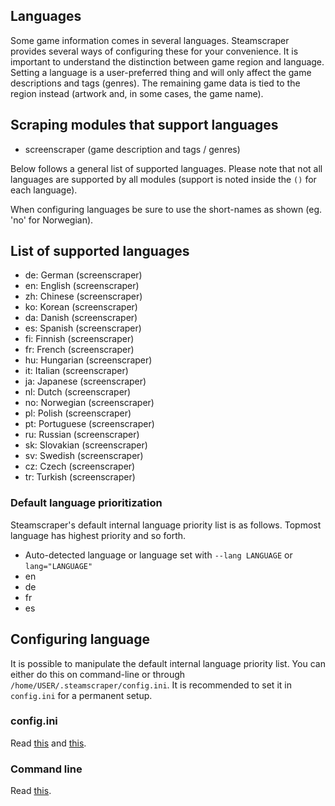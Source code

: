 ## Languages
Some game information comes in several languages. Steamscraper provides several ways of configuring these for your convenience. It is important to understand the distinction between game region and language. Setting a language is a user-preferred thing and will only affect the game descriptions and tags (genres). The remaining game data is tied to the region instead (artwork and, in some cases, the game name).

## Scraping modules that support languages
* screenscraper (game description and tags / genres)

Below follows a general list of supported languages. Please note that not all languages are supported by all modules (support is noted inside the `()` for each language).

When configuring languages be sure to use the short-names as shown (eg. 'no' for Norwegian).

## List of supported languages
* de: German (screenscraper)
* en: English (screenscraper)
* zh: Chinese (screenscraper)
* ko: Korean (screenscraper)
* da: Danish (screenscraper)
* es: Spanish (screenscraper)
* fi: Finnish (screenscraper)
* fr: French (screenscraper)
* hu: Hungarian (screenscraper)
* it: Italian (screenscraper)
* ja: Japanese (screenscraper)
* nl: Dutch (screenscraper)
* no: Norwegian (screenscraper)
* pl: Polish (screenscraper)
* pt: Portuguese (screenscraper)
* ru: Russian (screenscraper)
* sk: Slovakian (screenscraper)
* sv: Swedish (screenscraper)
* cz: Czech (screenscraper)
* tr: Turkish (screenscraper)

### Default language prioritization
Steamscraper's default internal language priority list is as follows. Topmost language has highest priority and so forth.
* Auto-detected language or language set with `--lang LANGUAGE` or `lang="LANGUAGE"`
* en
* de
* fr
* es

## Configuring language
It is possible to manipulate the default internal language priority list. You can either do this on command-line or through `/home/USER/.steamscraper/config.ini`. It is recommended to set it in `config.ini` for a permanent setup.

### config.ini
Read [this](CONFIGINI.md#langen) and [this](CONFIGINI.md#langpriosendees).

### Command line
Read [this](CLIHELP.md#--lang-code).
